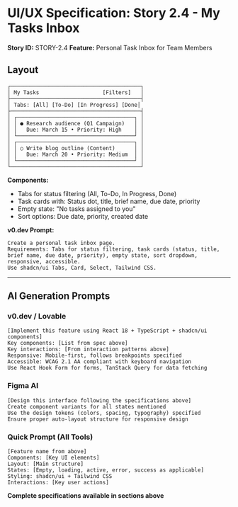 # UI/UX Specification: Story 2.4 - My Tasks Inbox

**Story ID:** STORY-2.4
**Feature:** Personal Task Inbox for Team Members

## Layout
```
┌─────────────────────────────────────────┐
│ My Tasks                    [Filters]   │
├─────────────────────────────────────────┤
│ Tabs: [All] [To-Do] [In Progress] [Done│
├─────────────────────────────────────────┤
│ ┌─────────────────────────────────────┐ │
│ │ ● Research audience (Q1 Campaign)   │ │
│ │   Due: March 15 • Priority: High    │ │
│ └─────────────────────────────────────┘ │
│ ┌─────────────────────────────────────┐ │
│ │ ○ Write blog outline (Content)      │ │
│ │   Due: March 20 • Priority: Medium  │ │
│ └─────────────────────────────────────┘ │
└─────────────────────────────────────────┘
```

**Components:**
- Tabs for status filtering (All, To-Do, In Progress, Done)
- Task cards with: Status dot, title, brief name, due date, priority
- Empty state: "No tasks assigned to you"
- Sort options: Due date, priority, created date

**v0.dev Prompt:**
```
Create a personal task inbox page.
Requirements: Tabs for status filtering, task cards (status, title, brief name, due date, priority), empty state, sort dropdown, responsive, accessible.
Use shadcn/ui Tabs, Card, Select, Tailwind CSS.
```

---

## AI Generation Prompts

### v0.dev / Lovable
```
[Implement this feature using React 18 + TypeScript + shadcn/ui components]
Key components: [List from spec above]
Key interactions: [From interaction patterns above]
Responsive: Mobile-first, follows breakpoints specified
Accessible: WCAG 2.1 AA compliant with keyboard navigation
Use React Hook Form for forms, TanStack Query for data fetching
```

### Figma AI
```
[Design this interface following the specifications above]
Create component variants for all states mentioned
Use the design tokens (colors, spacing, typography) specified
Ensure proper auto-layout structure for responsive design
```

### Quick Prompt (All Tools)
```
[Feature name from above]
Components: [Key UI elements]
Layout: [Main structure]  
States: [Empty, loading, active, error, success as applicable]
Styling: shadcn/ui + Tailwind CSS
Interactions: [Key user actions]
```

**Complete specifications available in sections above**
